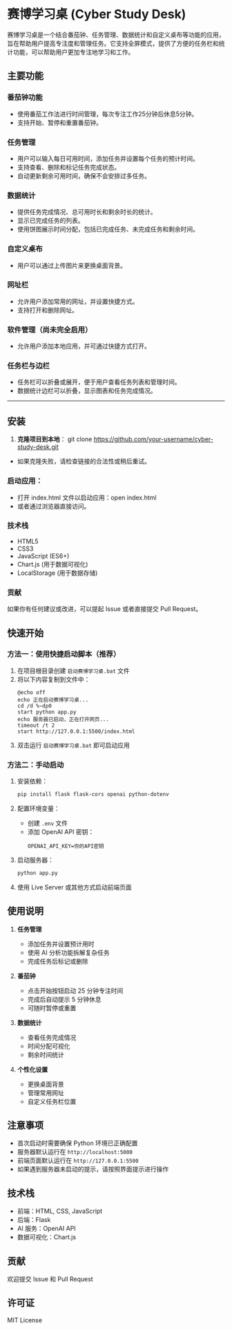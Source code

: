 # 赛博学习桌 (Cyber Study Desk)

赛博学习桌是一个结合番茄钟、任务管理、数据统计和自定义桌布等功能的应用，旨在帮助用户提高专注度和管理任务。它支持全屏模式，提供了方便的任务栏和统计功能，可以帮助用户更加专注地学习和工作。

## 主要功能

### 番茄钟功能
- 使用番茄工作法进行时间管理，每次专注工作25分钟后休息5分钟。
- 支持开始、暂停和重置番茄钟。

### 任务管理
- 用户可以输入每日可用时间，添加任务并设置每个任务的预计时间。
- 支持查看、删除和标记任务完成状态。
- 自动更新剩余可用时间，确保不会安排过多任务。

### 数据统计
- 提供任务完成情况、总可用时长和剩余时长的统计。
- 显示已完成任务的列表。
- 使用饼图展示时间分配，包括已完成任务、未完成任务和剩余时间。

### 自定义桌布
- 用户可以通过上传图片来更换桌面背景。

### 网址栏
- 允许用户添加常用的网址，并设置快捷方式。
- 支持打开和删除网址。

### 软件管理（尚未完全启用）
- 允许用户添加本地应用，并可通过快捷方式打开。

### 任务栏与边栏
- 任务栏可以折叠或展开，便于用户查看任务列表和管理时间。
- 数据统计边栏可以折叠，显示图表和任务完成情况。

---

## 安装

1. **克隆项目到本地**：
   git clone https://github.com/your-username/cyber-study-desk.git
   
- 如果克隆失败，请检查链接的合法性或稍后重试。
### 启动应用：
- 打开 index.html 文件以启动应用：open index.html
- 或者通过浏览器直接访问。
### 技术栈
- HTML5
- CSS3
- JavaScript (ES6+)
- Chart.js (用于数据可视化)
- LocalStorage (用于数据存储)
### 贡献
如果你有任何建议或改进，可以提起 Issue 或者直接提交 Pull Request。

## 快速开始

### 方法一：使用快捷启动脚本（推荐）

1. 在项目根目录创建 `启动赛博学习桌.bat` 文件
2. 将以下内容复制到文件中：
   ```batch
   @echo off
   echo 正在启动赛博学习桌...
   cd /d %~dp0
   start python app.py
   echo 服务器已启动，正在打开网页...
   timeout /t 2
   start http://127.0.0.1:5500/index.html
   ```
3. 双击运行 `启动赛博学习桌.bat` 即可启动应用

### 方法二：手动启动

1. 安装依赖：
   ```bash
   pip install flask flask-cors openai python-dotenv
   ```

2. 配置环境变量：
   - 创建 `.env` 文件
   - 添加 OpenAI API 密钥：
     ```
     OPENAI_API_KEY=你的API密钥
     ```

3. 启动服务器：
   ```bash
   python app.py
   ```

4. 使用 Live Server 或其他方式启动前端页面

## 使用说明

1. **任务管理**
   - 添加任务并设置预计用时
   - 使用 AI 分析功能拆解复杂任务
   - 完成任务后标记或删除

2. **番茄钟**
   - 点击开始按钮启动 25 分钟专注时间
   - 完成后自动提示 5 分钟休息
   - 可随时暂停或重置

3. **数据统计**
   - 查看任务完成情况
   - 时间分配可视化
   - 剩余时间统计

4. **个性化设置**
   - 更换桌面背景
   - 管理常用网址
   - 自定义任务栏位置

## 注意事项

- 首次启动时需要确保 Python 环境已正确配置
- 服务器默认运行在 `http://localhost:5000`
- 前端页面默认运行在 `http://127.0.0.1:5500`
- 如果遇到服务器未启动的提示，请按照界面提示进行操作

## 技术栈

- 前端：HTML, CSS, JavaScript
- 后端：Flask
- AI 服务：OpenAI API
- 数据可视化：Chart.js

## 贡献

欢迎提交 Issue 和 Pull Request

## 许可证

MIT License